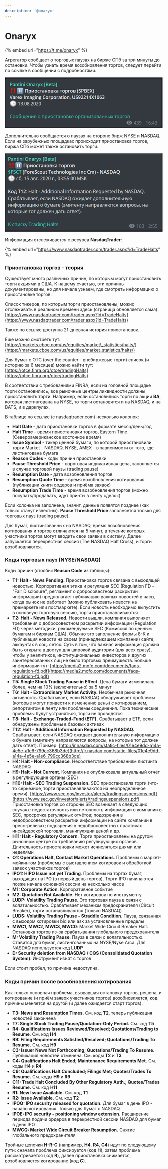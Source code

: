 ```yaml
---
description: '@onaryx'
---
```


# Onaryx

{% embed url="https://t.me/onaryx" %}

Агрегатор сообщает о торговых паузах на бирже СПб за три минуты до остановки. Чтобы узнать время возобновления торгов, следует перейти по ссылке в сообщении с подробностями.

![](../../.gitbook/assets/image.png)

Дополнительно сообщается о паузах на стороне бирж NYSE и NASDAQ. Если на зарубежных площадках происходит приостановка торгов, биржа СПб может также остановить торги.

![](../../.gitbook/assets/image%20%281%29.png)

Информация отслеживается с ресурса **NasdaqTrader**:

{% embed url="https://www.nasdaqtrader.com/trader.aspx?id=TradeHalts" %}

### Приостановка торгов - теория

Существует много различных причин, по которым могут приостановить торги акциями в США. К нашему счастью, эти причины документированы, но для начала узнаем, где смотреть информацию о приостановке торгов.

Список тикеров, по которым торги приостановлены, можно отслеживать в реальном времени здесь \(страница обновляется сама\): [https://www.nasdaqtrader.com/trader.aspx?id=TradeHalts](https://www.nasdaqtrader.com/trader.aspx?id=TradeHalts)

Также по ссылке доступна 21-дневная история приостановок.

Еще можно смотреть тут: [https://markets.cboe.com/us/equities/market\_statistics/halts/](https://markets.cboe.com/us/equities/market_statistics/halts/)

Для бумаг с OTC \(over the counter - внебиржевые торги\) список \(и историю за 6 месяцев\) можно найти тут: [https://otce.finra.org/otce/tradingHalts](https://otce.finra.org/otce/tradingHalts)

В соответствии с требованиями FINRA, если на головной площадке торги остановились, все рыночные центры ликвидности должны приостановить торги. Например, если остановились торги по акции **BA**, которая листингована на NYSE, то торги остановятся и на NASDAQ, и на BATS, и в даркпулах.

В таблице по ссылке \(с nasdaqtrader.com\) несколько колонок: 

* **Halt Date** - дата приостановки торгов в формате месяц/день/год
* **Halt Time** - время приостановки торгов, Eastern Time \(Североамериканское восточное время\)
* **Issue Symbol** - тикер ценной бумаги, по которой приостановили торги Market - NASDAQ, NYSE, AMEX - в зависимости от того, где листингована бумага
* **Reason Codes** - коды причин приостановки
* **Pause Threshold Price** - пороговая индикативная цена, заполняется в случае торговой паузы \(trading pause\)
* **Resumption Date** - дата возобновления торгов
* **Resumption Quote Time** - время возобновления котирования \(публикации книги ордеров и приёма заявок\)
* **Resumption Trade Time** - время возобновления торгов \(можно покупать/продавать, идут принты в ленту сделок\)      

Если колонка не заполнена, значит, данные появятся позднее \(как только станут известны\). **Pause Threshold Price** заполняется только для торговых пауз \(trading pause\).

Для бумаг, листингованных на NASDAQ, время возобновления котирования и торгов отличаются на 5 минут, в течение которых участники торгов могут вводить свои заявки в систему. Далее запускается перекрёстная сессия \(The NASDAQ Halt Cross\), и торги возобновляются.

### Коды торговых пауз \(NYSE/NASDAQ\)

Коды причин \(столбик **Reason Code** из таблицы\): 

* **T1: Halt - News Pending.** Приостановка торгов связана с выходящей новостью. Корпоративная этика и регуляция SEC \(Regulation FD - "Fair Disclosure", регламент о добросовестном раскрытии информации\) предполагает публикацию важных новостей в часы, когда рынок не работает \(можно публиковать новости на премаркете или постмаркете\). Если новость необходимо выпустить в основную торговую сессию, торги приостанавливаются
* **T2: Halt - News Released.** Новости вышли, компания выполняет требования о добросовестном раскрытии информации \(Regulation FD\) через методики, рекомендуемые SEC \(Комиссия по ценным бумагам и биржам США\). Обычно это заполнение формы 8-K и публикация новости на своем \(принадлежащем компании\) сайте, аккаунтах в соц. сетях. Суть в том, что важная информация должна быть открыта в доступ для широкой аудитории \(для всех сразу\), чтобы у аналитиков, институциональных инвесторов и других заинтересованных лиц не было торговых преимуществ. Больше информации тут: [https://media2.mofo.com/documents/faqs-regulation-fd.pdf](https://media2.mofo.com/documents/faqs-regulation-fd.pdf) 
* **T5: Single Stock Trading Pause in Effect.** Цена бумаги изменилась более, чем на 10% \(включительно\) за 5 минут
* **T6: Halt - Extraordinary Market Activity.** Необычная рыночная активность. Срабатывает, если NASDAQ обнаруживает проблемы \(которые могут привести к изменению цены\) с котированием, репортингом в ленту или проблемы соединения. Пока технические проблемы будут устраняться, торги не проводятся
* **T8: Halt - Exchange-Traded-Fund \(ETF\).** Срабатывает в ETF, если обнаружены проблемы в базовых активах
* **T12: Halt - Additional Information Requested by NASDAQ.** Срабатывает, если NASDAQ ожидает дополнительную информацию о бумаге \(эмитенту направляются вопросы, на которые тот должен дать ответ\). Пример: [http://ir.nasdaq.com/static-files/01e4e9dd-a14a-4e5e-a1e6-799cc368b3de](http://ir.nasdaq.com/static-files/01e4e9dd-a14a-4e5e-a1e6-799cc368b3de) 
* **H4: Halt - Non-compliance**. Несоответствие требованиям листинга NASDAQ
* **H9: Halt - Not Current**. Компания не опубликовала актуальный отчёт в регулирующие органы \(SEC\)
* **H10: Halt - SEC Trading Suspension.** SEC приостановила торги \(что-то серьезное, торги приостанавливаются на неопределенное время\). [https://www.sec.gov/investor/alerts/tradingsuspensions.pdf](https://www.sec.gov/investor/alerts/tradingsuspensions.pdf) Приостановка торгов со стороны SEC возникает в следующих случаях: недостаточность или неточность информации о компании в SEC, просрочка регулярных отчётов; подозрения в недобросовестном раскрытии информации на сайте компании в пресс-релизах; подозрения в недобросовестных практиках инсайдерской торговли, манипуляции ценой и др.
* **H11: Halt - Regulatory Concern**. Торги приостановлены на другом рыночном центре по требованию регулирующих органов. Длительность приостановки может исчисляться днями или неделями
* **O1: Operations Halt, Contact Market Operations**. Проблемы с маркет-мейкингом \(проблемы с выставлением котировок и обработкой заявок участников торгов\)
* **IPO1: HIPO Issue not yet Trading**. Проблемы на торгах бумаг, выходящих на IPO \(в первый день торгов\). Торги IPO начинаются позже начала основной сессии на несколько часов
* **M1: Corporate Action**. Корпоративное событие
* **M2: Quotation Not Available**. Нет котировок по инструменту
* **LUDP: Volatility Trading Pause**. Это торговая пауза в связи с волатильностью. Срабатывает механизм предохранителя \(Circuit Breaker\), торги останавливаются \(только NASDAQ\)
* **LUDS: Volatility Trading Pause - Straddle Condition**. Пауза, связанная с выходом котировки bid или ask за установленные пределы
* **MWC1, MWC2, MWC3, MWC0**: Market Wide Circuit Breaker Halt. Остановка торгов из-за срабатывания глобального предохранителя
* **M: Volatility Trading Pause**. Пауза в связи с волатильностью. Ставится для бумаг, листингованных на NYSE/Nyse Arca. Для NASDAQ используется код **LUDP**
* **D: Security deletion from NASDAQ / CQS \(Consolidated Quotation System\)**. Инструмент изъят с торгов

Если стоит пробел, то причина недоступна.

### Коды причин после возобновления котирования

Как только основная проблема, вызвавшая остановку торгов, решена, и котирование \(и приём заявок участников торгов\) возобновляется, код причины меняется на другой \(и далее ожидается старт торгов\):

* **T3: News and Resumption Times**. См. код **T2**, теперь публикация новостей закончена
* **T7: Single Stock Trading Pause/Quotation-Only Period.** См. код **T5**
* **R4: Qualifications Issues Reviewed/Resolved; Quotations/Trading to Resume**. См. код **H4**
* **R9: Filing Requirements Satisfied/Resolved; Quotations/Trading To Resume.** См. код **H9**
* **C3: Issuer News Not Forthcoming; Quotations/Trading To Resume.** Публикация новостей отменена. См. коды **T2** и **T3**
* **C4: Qualifications Halt Ended; Maintenance Requirements Met.** См. коды **H4** и **R4**
* **C9: Qualifications Halt Concluded; Filings Met; Quotes/Trades To Resume.** См. коды **H9** и **R9**
* **C11: Trade Halt Concluded By Other Regulatory Auth.; Quotes/Trades Resume.** См. код **H11**
* **R1: New Issue Available.** См. код **T1**
* **R2: Issue Available.** См. код **T2**
* **IPOQ: IPO security released for quotation.** Для бумаг в день IPO - начало котирования. Только для бумаг с NASDAQ
* **IPOE: IPO security - positioning window extension.** Расширение периода подачи ордеров в перекрёстной сессии NASDAQ для бумаг в день IPO
* **MWCQ: Market Wide Circuit Breaker Resumption.** Снятие глобального предохранителя

Тройные цепочки **H-R-C** \(например, **H4**, **R4**, **C4**\) идут по следующему пути: сначала проблема фиксируется \(код **H**\), затем проблема рассматривается \(код **R**\), далее приостановка снимается, возобновляется котирование \(код **C**\).


